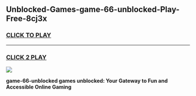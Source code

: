 
## Unblocked-Games-game-66-unblocked-Play-Free-8cj3x
<h3>
<a href="https://premium76.site?title=game-66-unblocked&ref=10A">CLICK TO PLAY</a></h3>
<hr>

<h3>
<a href="https://premium76.site?title=game-66-unblocked&ref=10A">CLICK 2 PLAY</a>
  
</h3>

<a href="https://premium76.site?title=game-66-unblocked&ref=10A"><img src="https://clearcache.store/games.png"></a>


**game-66-unblocked games unblocked: Your Gateway to Fun and Accessible Online Gaming**

